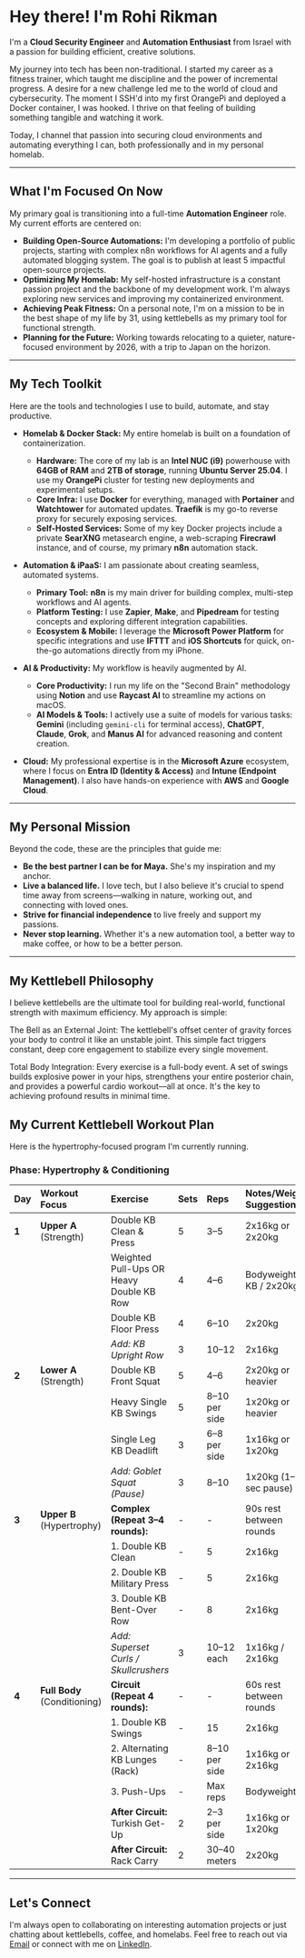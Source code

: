 # Hey there! I'm Rohi Rikman

I'm a **Cloud Security Engineer** and **Automation Enthusiast** from Israel with a passion for building efficient, creative solutions.

My journey into tech has been non-traditional. I started my career as a fitness trainer, which taught me discipline and the power of incremental progress. A desire for a new challenge led me to the world of cloud and cybersecurity. The moment I SSH'd into my first OrangePi and deployed a Docker container, I was hooked. I thrive on that feeling of building something tangible and watching it work.

Today, I channel that passion into securing cloud environments and automating everything I can, both professionally and in my personal homelab.

---

## What I'm Focused On Now

My primary goal is transitioning into a full-time **Automation Engineer** role. My current efforts are centered on:

* **Building Open-Source Automations:** I'm developing a portfolio of public projects, starting with complex n8n workflows for AI agents and a fully automated blogging system. The goal is to publish at least 5 impactful open-source projects.
* **Optimizing My Homelab:** My self-hosted infrastructure is a constant passion project and the backbone of my development work. I'm always exploring new services and improving my containerized environment.
* **Achieving Peak Fitness:** On a personal note, I'm on a mission to be in the best shape of my life by 31, using kettlebells as my primary tool for functional strength.
* **Planning for the Future:** Working towards relocating to a quieter, nature-focused environment by 2026, with a trip to Japan on the horizon.

---

## My Tech Toolkit

Here are the tools and technologies I use to build, automate, and stay productive.

* **Homelab & Docker Stack:** My entire homelab is built on a foundation of containerization.
    * **Hardware:** The core of my lab is an **Intel NUC (i9)** powerhouse with **64GB of RAM** and **2TB of storage**, running **Ubuntu Server 25.04**. I use my **OrangePi** cluster for testing new deployments and experimental setups.
    * **Core Infra:** I use **Docker** for everything, managed with **Portainer** and **Watchtower** for automated updates. **Traefik** is my go-to reverse proxy for securely exposing services.
    * **Self-Hosted Services:** Some of my key Docker projects include a private **SearXNG** metasearch engine, a web-scraping **Firecrawl** instance, and of course, my primary **n8n** automation stack.

* **Automation & iPaaS:** I am passionate about creating seamless, automated systems.
    * **Primary Tool:** **n8n** is my main driver for building complex, multi-step workflows and AI agents.
    * **Platform Testing:** I use **Zapier**, **Make**, and **Pipedream** for testing concepts and exploring different integration capabilities.
    * **Ecosystem & Mobile:** I leverage the **Microsoft Power Platform** for specific integrations and use **IFTTT** and **iOS Shortcuts** for quick, on-the-go automations directly from my iPhone.

* **AI & Productivity:** My workflow is heavily augmented by AI.
    * **Core Productivity:** I run my life on the "Second Brain" methodology using **Notion** and use **Raycast AI** to streamline my actions on macOS.
    * **AI Models & Tools:** I actively use a suite of models for various tasks: **Gemini** (including `gemini-cli` for terminal access), **ChatGPT**, **Claude**, **Grok**, and **Manus AI** for advanced reasoning and content creation.

* **Cloud:** My professional expertise is in the **Microsoft Azure** ecosystem, where I focus on **Entra ID (Identity & Access)** and **Intune (Endpoint Management)**. I also have hands-on experience with **AWS** and **Google Cloud**.

---

## My Personal Mission

Beyond the code, these are the principles that guide me:

* **Be the best partner I can be for Maya.** She's my inspiration and my anchor.
* **Live a balanced life.** I love tech, but I also believe it's crucial to spend time away from screens—walking in nature, working out, and connecting with loved ones.
* **Strive for financial independence** to live freely and support my passions.
* **Never stop learning.** Whether it's a new automation tool, a better way to make coffee, or how to be a better person.

---

## My Kettlebell Philosophy

I believe kettlebells are the ultimate tool for building real-world, functional strength with maximum efficiency. My approach is simple:

The Bell as an External Joint: The kettlebell's offset center of gravity forces your body to control it like an unstable joint. This simple fact triggers constant, deep core engagement to stabilize every single movement.

Total Body Integration: Every exercise is a full-body event. A set of swings builds explosive power in your hips, strengthens your entire posterior chain, and provides a powerful cardio workout—all at once. It's the key to achieving profound results in minimal time.

## My Current Kettlebell Workout Plan

Here is the hypertrophy-focused program I'm currently running.

### Phase: Hypertrophy & Conditioning

| Day | Workout Focus | Exercise | Sets | Reps | Notes/Weight Suggestion |
| :-- | :--- | :--- | :--- | :--- | :--- |
| **1** | **Upper A** (Strength) | Double KB Clean & Press | 5 | 3–5 | 2x16kg or 2x20kg |
| | | Weighted Pull-Ups OR Heavy Double KB Row | 4 | 4–6 | Bodyweight + KB / 2x20kg |
| | | Double KB Floor Press | 4 | 6–10 | 2x20kg |
| | | *Add: KB Upright Row* | 3 | 10–12 | 2x16kg |
| **2** | **Lower A** (Strength) | Double KB Front Squat | 5 | 4–6 | 2x20kg or heavier |
| | | Heavy Single KB Swings | 5 | 8–10 per side | 1x20kg or heavier |
| | | Single Leg KB Deadlift | 3 | 6–8 per side | 1x16kg or 1x20kg |
| | | *Add: Goblet Squat (Pause)* | 3 | 8–10 | 1x20kg (1–2 sec pause) |
| **3** | **Upper B** (Hypertrophy) | **Complex (Repeat 3–4 rounds):** | - | - | 90s rest between rounds |
| | | 1. Double KB Clean | - | 5 | 2x16kg |
| | | 2. Double KB Military Press | - | 5 | 2x16kg |
| | | 3. Double KB Bent-Over Row | - | 8 | 2x16kg |
| | | *Add: Superset Curls / Skullcrushers* | 3 | 10–12 each | 1x16kg / 2x16kg |
| **4** | **Full Body** (Conditioning) | **Circuit (Repeat 4 rounds):** | - | - | 60s rest between rounds |
| | | 1. Double KB Swings | - | 15 | 2x16kg |
| | | 2. Alternating KB Lunges (Rack) | - | 8–10 per side | 1x16kg or 2x16kg |
| | | 3. Push-Ups | - | Max reps | Bodyweight |
| | | **After Circuit:** Turkish Get-Up | 2 | 2–3 per side | 1x16kg or 1x20kg |
| | | **After Circuit:** Rack Carry | 2 | 30–40 meters | 2x20kg |

---

## Let's Connect

I'm always open to collaborating on interesting automation projects or just chatting about kettlebells, coffee, and homelabs. Feel free to reach out via [Email](mailto:108658615+RohiRIK@users.noreply.github.com) or connect with me on [LinkedIn](www.linkedin.com/in/rohi-rikman-48831b239).